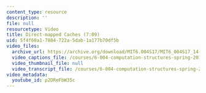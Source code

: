 ```yaml
---
content_type: resource
description: ''
file: null
resourcetype: Video
title: Direct-mapped Caches (7:09)
uid: 5f4f60a1-7884-722a-5dab-1a177b70df5b
video_files:
  archive_url: https://archive.org/download/MIT6.004S17/MIT6_004S17_14-02-07_300k.mp4
  video_captions_file: /courses/6-004-computation-structures-spring-2017/329cbb7446db5080934e5cc03db7394b_p2DReFbW35c.vtt
  video_thumbnail_file: null
  video_transcript_file: /courses/6-004-computation-structures-spring-2017/46cb5d6a5871a03327867402a1c197f0_p2DReFbW35c.pdf
video_metadata:
  youtube_id: p2DReFbW35c
---
```

